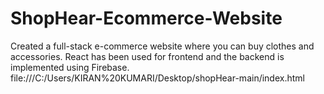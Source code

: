 # ShopHear-Ecommerce-Website
Created a full-stack e-commerce website where you can buy clothes and accessories. React has been used for frontend and the backend is implemented using Firebase.
file:///C:/Users/KIRAN%20KUMARI/Desktop/shopHear-main/index.html
